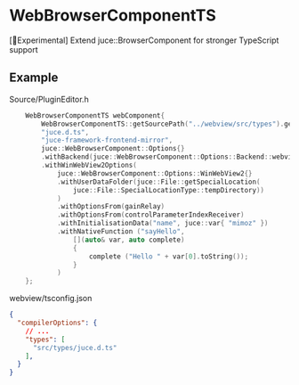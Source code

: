 # WebBrowserComponentTS

[🧪Experimental] Extend juce::BrowserComponent for stronger TypeScript support

## Example

Source/PluginEditor.h

```cpp
    WebBrowserComponentTS webComponent{
        WebBrowserComponentTS::getSourcePath("../webview/src/types").getFullPathName(),
        "juce.d.ts",
        "juce-framework-frontend-mirror",
        juce::WebBrowserComponent::Options{}
        .withBackend(juce::WebBrowserComponent::Options::Backend::webview2)
        .withWinWebView2Options(
            juce::WebBrowserComponent::Options::WinWebView2{}
            .withUserDataFolder(juce::File::getSpecialLocation(
                juce::File::SpecialLocationType::tempDirectory))
            )
            .withOptionsFrom(gainRelay)
            .withOptionsFrom(controlParameterIndexReceiver)
            .withInitialisationData("name", juce::var{ "mimoz" })
            .withNativeFunction ("sayHello",
                [](auto& var, auto complete)
                {
                    complete ("Hello " + var[0].toString());
                }
            )
    };
```

webview/tsconfig.json
```json
{
  "compilerOptions": {
    // ...
    "types": [
      "src/types/juce.d.ts"
    ],
  }
}

```
